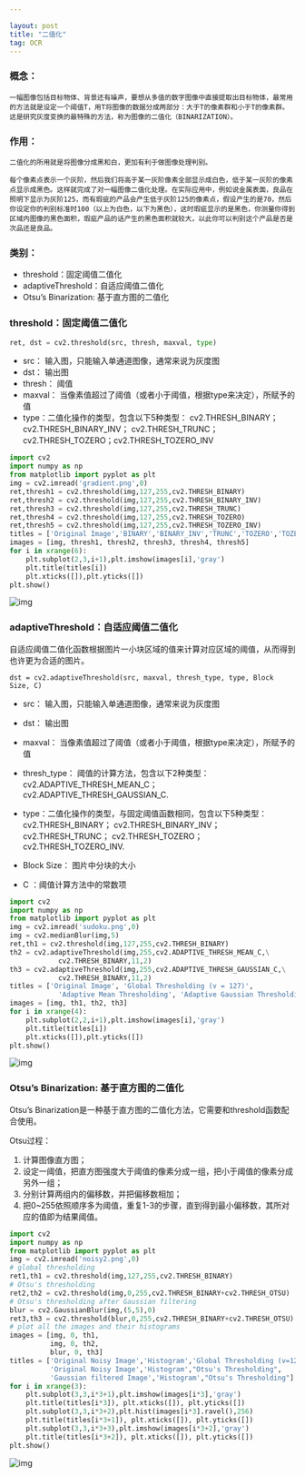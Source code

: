 ```yaml
---

layout: post
title: "二值化"
tag: OCR
---
```


### 概念：

```
一幅图像包括目标物体、背景还有噪声，要想从多值的数字图像中直接提取出目标物体，最常用的方法就是设定一个阈值T，用T将图像的数据分成两部分：大于T的像素群和小于T的像素群。这是研究灰度变换的最特殊的方法，称为图像的二值化（BINARIZATION）。
```

### 作用：

```
二值化的所用就是将图像分成黑和白，更加有利于做图像处理判别。
```

```
每个像素点表示一个灰阶，然后我们将高于某一灰阶像素全部显示成白色，低于某一灰阶的像素点显示成黑色。这样就完成了对一幅图像二值化处理。在实际应用中，例如说金属表面，良品在照明下显示为灰阶125，而有瑕疵的产品会产生低于灰阶125的像素点，假设产生的是70，然后你设定你的判别标准时100（以上为白色，以下为黑色），这时瑕疵显示的是黑色，你测量你得到区域内图像的黑色面积，瑕疵产品的话产生的黑色面积就较大，以此你可以判别这个产品是否是次品还是良品。
```

### 类别：

- threshold：固定阈值二值化
- adaptiveThreshold：自适应阈值二值化
- Otsu’s Binarization: 基于直方图的二值化

### threshold：固定阈值二值化

~~~python
ret, dst = cv2.threshold(src, thresh, maxval, type)
~~~

- src： 输入图，只能输入单通道图像，通常来说为灰度图
- dst： 输出图
- thresh： 阈值
- maxval： 当像素值超过了阈值（或者小于阈值，根据type来决定），所赋予的值
- type：二值化操作的类型，包含以下5种类型： cv2.THRESH_BINARY； cv2.THRESH_BINARY_INV； cv2.THRESH_TRUNC； cv2.THRESH_TOZERO；cv2.THRESH_TOZERO_INV

~~~python
import cv2
import numpy as np
from matplotlib import pyplot as plt
img = cv2.imread('gradient.png',0)
ret,thresh1 = cv2.threshold(img,127,255,cv2.THRESH_BINARY)
ret,thresh2 = cv2.threshold(img,127,255,cv2.THRESH_BINARY_INV)
ret,thresh3 = cv2.threshold(img,127,255,cv2.THRESH_TRUNC)
ret,thresh4 = cv2.threshold(img,127,255,cv2.THRESH_TOZERO)
ret,thresh5 = cv2.threshold(img,127,255,cv2.THRESH_TOZERO_INV)
titles = ['Original Image','BINARY','BINARY_INV','TRUNC','TOZERO','TOZERO_INV']
images = [img, thresh1, thresh2, thresh3, thresh4, thresh5]
for i in xrange(6):
    plt.subplot(2,3,i+1),plt.imshow(images[i],'gray')
    plt.title(titles[i])
    plt.xticks([]),plt.yticks([])
plt.show()
~~~

![img](http://docs.opencv.org/3.2.0/threshold.jpg)

### adaptiveThreshold：自适应阈值二值化

自适应阈值二值化函数根据图片一小块区域的值来计算对应区域的阈值，从而得到也许更为合适的图片。

~~~
dst = cv2.adaptiveThreshold(src, maxval, thresh_type, type, Block Size, C)
~~~

- src： 输入图，只能输入单通道图像，通常来说为灰度图

- dst： 输出图
- maxval： 当像素值超过了阈值（或者小于阈值，根据type来决定），所赋予的值
- thresh_type： 阈值的计算方法，包含以下2种类型：cv2.ADAPTIVE_THRESH_MEAN_C； cv2.ADAPTIVE_THRESH_GAUSSIAN_C.
- type：二值化操作的类型，与固定阈值函数相同，包含以下5种类型： cv2.THRESH_BINARY； cv2.THRESH_BINARY_INV； cv2.THRESH_TRUNC； cv2.THRESH_TOZERO；cv2.THRESH_TOZERO_INV.
- Block Size： 图片中分块的大小
- C ：阈值计算方法中的常数项

~~~python
import cv2
import numpy as np
from matplotlib import pyplot as plt
img = cv2.imread('sudoku.png',0)
img = cv2.medianBlur(img,5)
ret,th1 = cv2.threshold(img,127,255,cv2.THRESH_BINARY)
th2 = cv2.adaptiveThreshold(img,255,cv2.ADAPTIVE_THRESH_MEAN_C,\
            cv2.THRESH_BINARY,11,2)
th3 = cv2.adaptiveThreshold(img,255,cv2.ADAPTIVE_THRESH_GAUSSIAN_C,\
            cv2.THRESH_BINARY,11,2)
titles = ['Original Image', 'Global Thresholding (v = 127)',
            'Adaptive Mean Thresholding', 'Adaptive Gaussian Thresholding']
images = [img, th1, th2, th3]
for i in xrange(4):
    plt.subplot(2,2,i+1),plt.imshow(images[i],'gray')
    plt.title(titles[i])
    plt.xticks([]),plt.yticks([])
plt.show()
~~~

![img](http://docs.opencv.org/3.2.0/ada_threshold.jpg)

### Otsu’s Binarization: 基于直方图的二值化

Otsu’s Binarization是一种基于直方图的二值化方法，它需要和threshold函数配合使用。

Otsu过程： 
1. 计算图像直方图； 
2. 设定一阈值，把直方图强度大于阈值的像素分成一组，把小于阈值的像素分成另外一组； 
3. 分别计算两组内的偏移数，并把偏移数相加； 
4. 把0~255依照顺序多为阈值，重复1-3的步骤，直到得到最小偏移数，其所对应的值即为结果阈值。
~~~python 
import cv2
import numpy as np
from matplotlib import pyplot as plt
img = cv2.imread('noisy2.png',0)
# global thresholding
ret1,th1 = cv2.threshold(img,127,255,cv2.THRESH_BINARY)
# Otsu's thresholding
ret2,th2 = cv2.threshold(img,0,255,cv2.THRESH_BINARY+cv2.THRESH_OTSU)
# Otsu's thresholding after Gaussian filtering
blur = cv2.GaussianBlur(img,(5,5),0)
ret3,th3 = cv2.threshold(blur,0,255,cv2.THRESH_BINARY+cv2.THRESH_OTSU)
# plot all the images and their histograms
images = [img, 0, th1,
          img, 0, th2,
          blur, 0, th3]
titles = ['Original Noisy Image','Histogram','Global Thresholding (v=127)',
          'Original Noisy Image','Histogram',"Otsu's Thresholding",
          'Gaussian filtered Image','Histogram',"Otsu's Thresholding"]
for i in xrange(3):
    plt.subplot(3,3,i*3+1),plt.imshow(images[i*3],'gray')
    plt.title(titles[i*3]), plt.xticks([]), plt.yticks([])
    plt.subplot(3,3,i*3+2),plt.hist(images[i*3].ravel(),256)
    plt.title(titles[i*3+1]), plt.xticks([]), plt.yticks([])
    plt.subplot(3,3,i*3+3),plt.imshow(images[i*3+2],'gray')
    plt.title(titles[i*3+2]), plt.xticks([]), plt.yticks([])
plt.show()
~~~

![img](http://docs.opencv.org/3.2.0/otsu.jpg)

